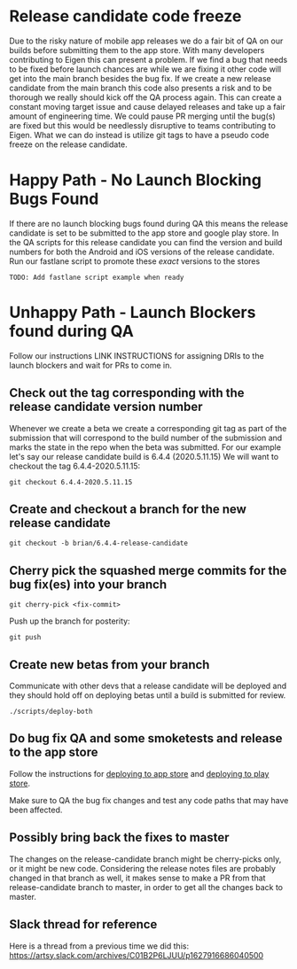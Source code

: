 # Release candidate code freeze

Due to the risky nature of mobile app releases we do a fair bit of QA on our builds before submitting them to the app store. With many developers contributing to Eigen this can present a problem. If we find a bug that needs to be fixed before launch chances are while we are fixing it other code will get into the main branch besides the bug fix. If we create a new release candidate from the main branch this code also presents a risk and to be thorough we really should kick off the QA process again. This can create a constant moving target issue and cause delayed releases and take up a fair amount of engineering time. We could pause PR merging until the bug(s) are fixed but this would be needlessly disruptive to teams contributing to Eigen. What we can do instead is utilize git tags to have a pseudo code freeze on the release candidate.

# Happy Path - No Launch Blocking Bugs Found

If there are no launch blocking bugs found during QA this means the release candidate is set to be submitted to the app store and google play store.
In the QA scripts for this release candidate you can find the version and build numbers for both the Android and iOS versions of the release candidate.
Run our fastlane script to promote these _exact_ versions to the stores

`TODO: Add fastlane script example when ready`

# Unhappy Path - Launch Blockers found during QA

Follow our instructions LINK INSTRUCTIONS for assigning DRIs to the launch blockers and wait for PRs to come in.

## Check out the tag corresponding with the release candidate version number

Whenever we create a beta we create a corresponding git tag as part of the submission that will correspond to the build number of the submission and marks the state in the repo when the beta was submitted. For our example let's say our release candidate build is 6.4.4 (2020.5.11.15)
We will want to checkout the tag 6.4.4-2020.5.11.15:

`git checkout 6.4.4-2020.5.11.15`

## Create and checkout a branch for the new release candidate

`git checkout -b brian/6.4.4-release-candidate`

## Cherry pick the squashed merge commits for the bug fix(es) into your branch

`git cherry-pick <fix-commit>`

Push up the branch for posterity:

`git push`

## Create new betas from your branch

Communicate with other devs that a release candidate will be deployed and they should hold off on deploying betas until a build is submitted for review.

`./scripts/deploy-both`

## Do bug fix QA and some smoketests and release to the app store

Follow the instructions for [deploying to app store](https://github.com/artsy/eigen/blob/master/docs/deploy_to_app_store.md) and [deploying to play store](https://github.com/artsy/eigen/blob/master/docs/deploy_to_play_store.md).

Make sure to QA the bug fix changes and test any code paths that may have been affected.

## Possibly bring back the fixes to master

The changes on the release-candidate branch might be cherry-picks only, or it might be new code. Considering the release notes files are probably changed in that branch as well, it makes sense to make a PR from that release-candidate branch to master, in order to get all the changes back to master.

## Slack thread for reference
Here is a thread from a previous time we did this:
https://artsy.slack.com/archives/C01B2P6LJUU/p1627916686040500
